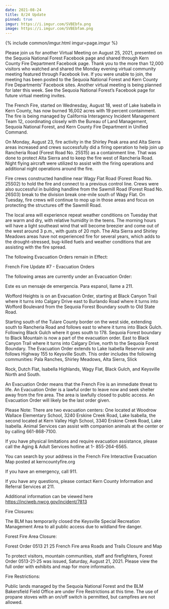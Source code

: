 ```yaml
---
date: 2021-08-24
title: 8/24 Update
pinned: true
imgur: https://i.imgur.com/SVBEbfa.png
image: https://i.imgur.com/SVBEbfam.png
---
```

{% include common/imgur.html imgur=page.imgur %}

Please join us for another Virtual Meeting on August 25, 2021, presented on the Sequoia National Forest Facebook page and shared through Kern County Fire Department Facebook page. Thank you to the more than 12,000 visitors who watched and shared the Monday evening virtual community meeting featured through Facebook live. If you were unable to join, the meeting has been posted to  the Sequoia National Forest and Kern County Fire Departments’ Facebook sites. Another virtual meeting is being planned for later this week. See the Sequoia National Forest’s Facebook page for future virtual meeting invites.

The French Fire, started on Wednesday, August 18, west of Lake Isabella in Kern County, has now burned 16,002 acres with 19 percent containment. The fire is being managed by California Interagency Incident Management Team 12, coordinating closely with the Bureau of Land Management, Sequoia National Forest, and Kern County Fire Department in Unified Command.

On Monday, August 23, fire activity in the Shirley Peak area and Alta Sierra areas increased and crews successfully did a firing operation to help join up Rancheria Road (Forest Road No. 25S15) as a containment line. That was done to protect Alta Sierra and to keep the fire west of Rancheria Road.   Night flying aircraft were utilized to assist with the firing operations and additional night operations around the fire.

Fire crews constructed handline near Wagy Flat Road (Forest Road No. 25S02) to hold the fire and connect to a previous control line. Crews were also successful in building handline from the Sawmill Road (Forest Road No. 26S03) break to the division break one-mile south of Wagy Flat. On Tuesday, fire crews will continue to mop up in those areas and focus on protecting the structures off the Sawmill Road.

The local area will experience repeat weather conditions on Tuesday that are warm and dry, with relative humidity in the teens. The morning hours will have a light southeast wind that will become breezier and come out of the west around 3 p.m., with gusts of 20 mph. The Alta Sierra and Shirley Meadows areas have not experienced fire for several years, which adds to the drought-stressed, bug-killed fuels and weather conditions that are assisting with the fire spread.

The following Evacuation Orders remain in Effect: 

French Fire Update #7 - Evacuation Orders

The following areas are currently under an Evacuation Order:

Este es un mensaje de emergencia. Para espanol, llame a 211.

Wofford Heights is on an Evacuation Order, starting at Black Canyon Trail where it turns into Calgary Drive east to Burlando Road where it turns into Wofford Boulevard from the Sequoia Forest Boundary south to Old State Road.

Starting south of the Tulare County border on the west side, extending south to Rancheria Road and follows east to where it turns into Black Gulch. Following Black Gulch where it goes south to 178. Sequoia Forest boundary to Black Mountain is now a part of the evacuation order. East to Black Canyon Trail where it turns into Calgary Drive, north to the Sequoia Forest Boundary. The Evacuation Order extends to Lake Isabella Reservoir and follows Highway 155 to Keysville South. This order includes the following communities: Pala Ranches, Shirley Meadows, Alta Sierra, Slick 

Rock, Dutch Flat, Isabella Highlands, Wagy Flat, Black Gulch, and Keysville North and South.

An Evacuation Order means that the French Fire is an immediate threat to life. An Evacuation Order is a lawful order to leave now and seek shelter away from the fire area. The area is lawfully closed to public access. An Evacuation Order will likely be the last order given.

Please Note: There are two evacuation centers: One located at Woodrow Wallace Elementary School, 3240 Erskine Creek Road, Lake Isabella, the second located at Kern Valley High School, 3340 Erskine Creek Road, Lake Isabella. Animal Services can assist with companion animals at the center or by calling 661-868-7100.

If you have physical limitations and require evacuation assistance, please call the Aging & Adult Services hotline at 1- 855-264-6565.

You can search by your address in the French Fire Interactive Evacuation Map posted at kerncountyfire.org

If you have an emergency, call 911.

If you have any questions, please contact Kern County Information and Referral Services at 211.

Additional information can be viewed here https://inciweb.nwcg,gov/incident/7813

Fire Closures:

The BLM has temporarily closed the Keysville Special Recreation Management Area to all public access due to wildland fire danger.

Forest Fire Area Closure:

Forest Order 0513 21 25 French Fire area Roads and Trails Closure and Map

To protect visitors, mountain communities, staff and firefighters, Forest Order 0513-21-25 was issued, Saturday, August 21, 2021. Please view the full order with exhibits and map for more information.

Fire Restrictions:

Public lands managed by the Sequoia National Forest and the BLM Bakersfield Field Office are under Fire Restrictions at this time. The use of propane stoves with an on/off switch is permitted, but campfires are not allowed.
